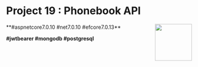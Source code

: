 # Project 19 : Phonebook API

<img align="right" width="100" height="100" src="https://github.com/rozhkovsvyat/Project19.API/assets/71471748/705ea0d8-cfcc-4283-ad34-a8567e31eac4">
**#aspnetcore7.0.10 #net7.0.10 #efcore7.0.13**

**#jwtbearer #mongodb #postgresql**
